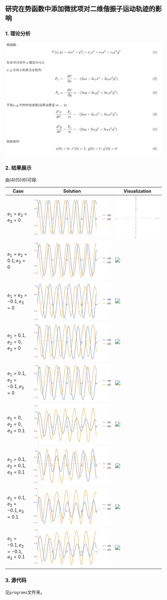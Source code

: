 ## 研究在势函数中添加微扰项对二维偕振子运动轨迹的影响

### 1. 理论分析

![](./imgs/TH.png)

### 2. 结果展示

由$(4)(5)(6)$可得: 

| Case                                | Solution                       | Visualization                |
| ----------------------------------- | ------------------------------ | ---------------------------- |
| $e_1 = e_2=e_3 =0$                  | ![](./imgs/solution_case1.svg) | ![](imgs/visual_case1.gif)   |
| $e_1 = e_2 = 0.1, e_3 = 0$          | ![](./imgs/solution_case2.svg) | ![](./imgs/visual_case2.gif) |
| $e_1 = e_2 = -0.1, e_3 = 0$         | ![](./imgs/solution_case3.svg) | ![](./imgs/visual_case3.gif) |
| $e_1 = 0.1 , e_2 = 0, e_3 = 0$      | ![](./imgs/solution_case4.svg) | ![](./imgs/visual_case4.gif) |
| $e_1 = 0.1, e_2 = -0.1, e_3 = 0$    | ![](./imgs/solution_case5.svg) | ![](./imgs/visual_case5.gif) |
| $e_1 = 0, e_2 = 0, e_3 = 0.1$       | ![](./imgs/solution_case6.svg) | ![](./imgs/visual_case6.gif) |
| $e_1 = 0.1, e_2 = 0.1, e_3 = 0.1$   | ![](./imgs/solution_case7.svg) | ![](./imgs/visual_case7.gif) |
| $e_1 = 0.1, e_2 = -0.1, e_3 = 0.1$  | ![](./imgs/solution_case8.svg) | ![](./imgs/visual_case8.gif) |
| $e_1 = -0.1, e_2 = -0.1, e_3 = 0.1$ | ![](./imgs/solution_case9.svg) | ![](./imgs/visual_case9.gif) |

### 3. 源代码

见`programs`文件夹。